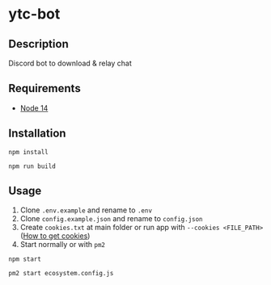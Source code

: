# ytc-bot

## Description

Discord bot to download & relay chat

## Requirements

- [Node 14](https://nodejs.org/)

## Installation

```
npm install
```

```
npm run build
```

## Usage

  1. Clone `.env.example` and rename to `.env`
  2. Clone `config.example.json` and rename to `config.json`
  3. Create `cookies.txt` at main folder or run app with `--cookies <FILE_PATH>` ([How to get cookies](https://chrome.google.com/webstore/detail/get-cookiestxt/bgaddhkoddajcdgocldbbfleckgcbcid))
  4. Start normally or with `pm2`

  ```
  npm start
  ```

  ```
  pm2 start ecosystem.config.js
  ```
